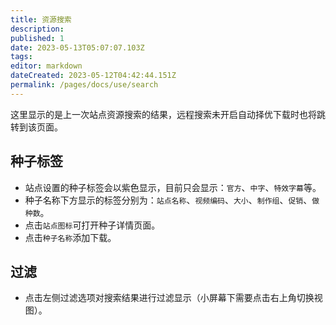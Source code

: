 ```yaml
---
title: 资源搜索
description:
published: 1
date: 2023-05-13T05:07:07.103Z
tags:
editor: markdown
dateCreated: 2023-05-12T04:42:44.151Z
permalink: /pages/docs/use/search
---
```


这里显示的是上一次站点资源搜索的结果，远程搜索未开启自动择优下载时也将跳转到该页面。

## 种子标签

- 站点设置的种子标签会以紫色显示，目前只会显示：`官方`、`中字`、`特效字幕`等。
- 种子名称下方显示的标签分别为：`站点名称`、`视频编码`、`大小`、`制作组`、`促销`、`做种数`。
- 点击`站点图标`可打开种子详情页面。
- 点击`种子名称`添加下载。

## 过滤

- 点击左侧过滤选项对搜索结果进行过滤显示（小屏幕下需要点击右上角切换视图）。
